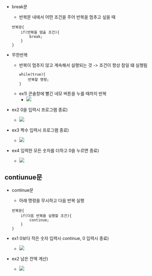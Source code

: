 
- break문
	- 반복문 내에서 어떤 조건을 주어 반복을 멈추고 싶을 때 
	~~~
	반복문{
		if(반복을 멈출 조건){
			break;
		}
	} 
	~~~

- 무한반복
	- 반복이 멈추지 않고 계속해서 실행되는 것
		-> 조건이 항상 참일 떄 실행됨
		~~~
		while(true){
			반복할 명령;
		}
		~~~
	- ex1) 콘솔창에 빨긴 네모 버튼을 누를 때까지 반복
		- ![](https://i.imgur.com/csP1sWu.png)
 

- ex2 0을 입력시 프로그램 종료)
	- ![](https://i.imgur.com/TtcIX4w.jpg)

- ex3 짝수 입력시 프로그램 종료)
	- ![](https://i.imgur.com/H159cyu.jpg)

- ex4 입력한 모든 숫자를 더하고 0을 누르면 종료)
	- ![](https://i.imgur.com/3PgwfXz.jpg)


## contiunue문

- continue문
	- 아래 명령을 무시하고 다음 반복 실행
	~~~
	반복문{
		if(다음 반복을 실행할 조건){
			continue;
		}
	}
	~~~

- ex1 0보다 작은 숫자 입력시 continue, 0 입력시 종료)
	- ![](https://i.imgur.com/CWXvy8c.jpg)

- ex2 남은 잔액 계산)
	- ![](https://i.imgur.com/Gc7sFOc.jpg)

